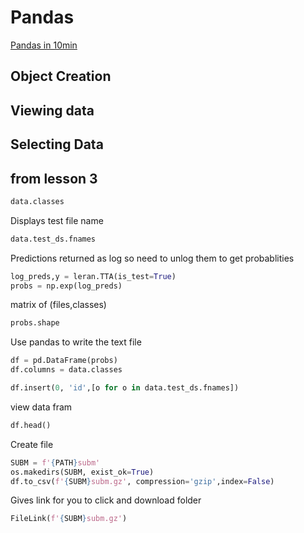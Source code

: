 # Pandas

[Pandas in 10min](https://pandas.pydata.org/pandas-docs/stable/10min.html)

## Object Creation

## Viewing data

## Selecting Data
































## from lesson 3

```python
data.classes
```
Displays test file name

```python
data.test_ds.fnames
```
Predictions returned as log so need to unlog them to get probablities

```python
log_preds,y = leran.TTA(is_test=True)
probs = np.exp(log_preds)
```
matrix of (files,classes)

```python
probs.shape
```

Use pandas to write the text file

```python
df = pd.DataFrame(probs)
df.columns = data.classes
```

```python
df.insert(0, 'id',[o for o in data.test_ds.fnames])
```
view data fram

```python
df.head()
```

Create file

```python
SUBM = f'{PATH}subm'
os.makedirs(SUBM, exist_ok=True)
df.to_csv(f'{SUBM}subm.gz', compression='gzip',index=False)
```
Gives link for you to click and download folder

```python
FileLink(f'{SUBM}subm.gz')
```

